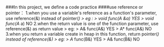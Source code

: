 ###In this project, we define a code practice
####use reference or pointer：
	1.when you use a variable's reference as a function's parameter, use reference(&) instead of pointer(*)
	>  eg :
	>    void func(A &a)  YES
	>    void func(A* a)  NO
	2.when the return value is one of the function parameter, use reference(&) as return value
	>  eg:
	>    A& func(A&) YES
	>    A* func(A&) NO
	3.when you return a variable create in heap in this function, return pointer(*) instead of reference(&)
	>  eg:
	>    A* func(B&) YES
	>    A& func(B&) NO

